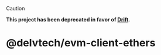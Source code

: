 > [!CAUTION]
>
> **This project has been deprecated in favor of
> [Drift](https://github.com/delvtech/drift).**

# @delvtech/evm-client-ethers
